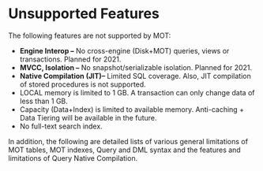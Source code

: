 # Unsupported Features<a name="EN-US_TOPIC_0260488088"></a>

The following features are not supported by MOT:

-   **Engine Interop –**  No cross-engine \(Disk+MOT\) queries, views or transactions. Planned for 2021.
-   **MVCC, Isolation –**  No snapshot/serializable isolation. Planned for 2021.
-   **Native Compilation **\(JIT\)**–**  Limited SQL coverage. Also, JIT compilation of stored procedures is not supported.
-   LOCAL memory is limited to 1 GB. A transaction can only change data of less than 1 GB.
-   Capacity \(Data+Index\) is limited to available memory. Anti-caching + Data Tiering will be available in the future.
-   No full-text search index.

In addition, the following are detailed lists of various general limitations of MOT tables, MOT indexes, Query and DML syntax and the features and limitations of Query Native Compilation.

